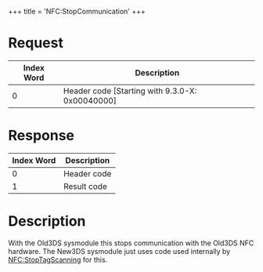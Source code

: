 +++
title = 'NFC:StopCommunication'
+++

# Request

| Index Word | Description                                       |
|------------|---------------------------------------------------|
| 0          | Header code \[Starting with 9.3.0-X: 0x00040000\] |

# Response

| Index Word | Description |
|------------|-------------|
| 0          | Header code |
| 1          | Result code |

# Description

With the Old3DS sysmodule this stops communication with the Old3DS NFC
hardware. The New3DS sysmodule just uses code used internally by
[NFC:StopTagScanning](NFC:StopTagScanning "wikilink") for this.
